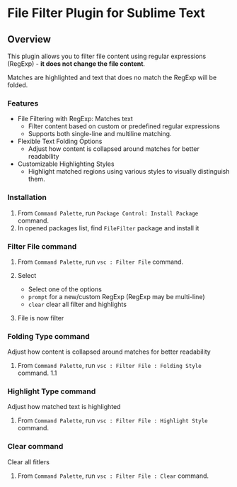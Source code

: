 # File Filter Plugin for Sublime Text


## Overview
This plugin allows you to filter file content using regular expressions (RegExp) - **it does not change the file content**.

Matches are highlighted and text that does no match the RegExp will be folded.

### Features

- File Filtering with RegExp: Matches text 
  - Filter content based on custom or predefined regular expressions
  - Supports both single-line and multiline matching.
- Flexible Text Folding Options
  - Adjust how content is collapsed around matches for better readability
- Customizable Highlighting Styles
    - Highlight matched regions using various styles to visually distinguish them.


### Installation

1. From `Command Palette`, run `Package Control: Install Package` command.
2. In opened packages list, find `FileFilter` package and install it

### Filter File command

1. From `Command Palette`, run `vsc : Filter File` command.
2. Select 
    - Select one of the options
    - `prompt` for a new/custom RegExp (RegExp may be multi-line)
    - `clear` clear all filter and highlights

3. File is now filter

### Folding Type command

Adjust how content is collapsed around matches for better readability

1. From `Command Palette`, run `vsc : Filter File : Folding Style` command.
    1.1


### Highlight Type command

Adjust how matched text is highlighted

1. From `Command Palette`, run `vsc : Filter File : Highlight Style` command.


### Clear command

Clear all fitlers

1. From `Command Palette`, run `vsc : Filter File : Clear` command.